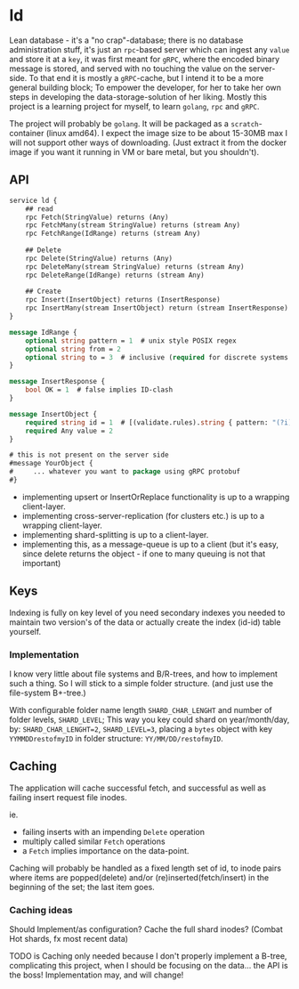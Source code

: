 # ld
Lean database - it's a "no crap"-database; there is no database administration stuff, it's just an `rpc`-based server 
which can ingest any `value` and store it at a `key`, it was first meant for `gRPC`, where the encoded binary message 
is stored, and served with no touching the value on the server-side. To that end it is mostly a `gRPC`-cache, 
but I intend it to be a more general building block;
To empower the developer, for her to take her own steps in developing the data-storage-solution of her liking. 
Mostly this project is a learning project for myself, to learn `golang`, `rpc` and `gRPC`.

The project will probably be `golang`. It will be packaged as a `scratch`-container (linux amd64). I expect the image size to be about 15-30MB max
I will not support other ways of downloading.  (Just extract it from the docker image if you want it running in VM or bare metal,  but you shouldn't).

## API

```proto
service ld {
    ## read
    rpc Fetch(StringValue) returns (Any) 
    rpc FetchMany(stream StringValue) returns (stream Any) 
    rpc FetchRange(IdRange) returns (stream Any)
    
    ## Delete 
    rpc Delete(StringValue) returns (Any) 
    rpc DeleteMany(stream StringValue) returns (stream Any) 
    rpc DeleteRange(IdRange) returns (stream Any)
    
    ## Create
    rpc Insert(InsertObject) returns (InsertResponse)
    rpc InsertMany(stream InsertObject) return (stream InsertResponse)  
}

message IdRange {
    optional string pattern = 1  # unix style POSIX regex
    optional string from = 2
    optional string to = 3  # inclusive (required for discrete systems with discrete queries)
}

message InsertResponse {
    bool OK = 1  # false implies ID-clash
}

message InsertObject {
    required string id = 1  # [(validate.rules).string { pattern: "(?i)^[0-9a-zA-Z_-.~]+$", max_len: 64 }];  # https://tools.ietf.org/html/rfc3986#section-2.3
    required Any value = 2
}

# this is not present on the server side
#message YourObject {
#     ... whatever you want to package using gRPC protobuf 
#}
```
- implementing upsert or InsertOrReplace functionality is up to a wrapping client-layer.
- implementing cross-server-replication (for clusters etc.) is up to a wrapping client-layer.
- implementing shard-splitting is up to a client-layer.
- implementing this, as a message-queue is up to a client (but it's easy, since delete returns the object - if one to many queuing is not that important)

## Keys
Indexing is fully on key level of you need secondary indexes you needed to maintain two version's of the data or actually create the index (id-id) table yourself.

### Implementation
I know very little about file systems and B/R-trees, and how to implement such a thing.  So I will stick to a simple folder structure. (and just use the file-system B+-tree.)

 With configurable folder name length `SHARD_CHAR_LENGHT`
 and number of folder levels, `SHARD_LEVEL`; 
This way you key could shard on year/month/day, by:
`SHARD_CHAR_LENGHT=2`, `SHARD_LEVEL=3`, placing
a `bytes` object  with key `YYMMDDrestofmyID` in folder structure:
`YY/MM/DD/restofmyID`.

## Caching
The application will cache successful fetch, and successful as well as failing
 insert request file inodes.

ie.
- failing inserts with an impending `Delete` operation
- multiply called similar `Fetch` operations
- a `Fetch` implies importance on the data-point.

Caching will probably be handled as a fixed length set of id, to inode pairs where items are popped(delete) and/or (re)inserted(fetch/insert) in the beginning of the set; the last item goes.

### Caching ideas
Should Implement/as configuration? Cache the full shard inodes? (Combat Hot shards, fx most recent data)

TODO is Caching only needed because I don't properly implement a B-tree, complicating this project,  when I should be focusing on the data... the API is the boss! Implementation may, and will change!
